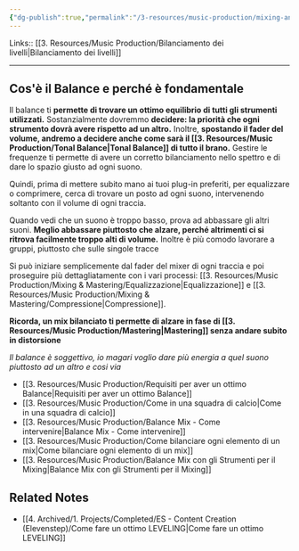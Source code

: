 ```yaml
---
{"dg-publish":true,"permalink":"/3-resources/music-production/mixing-and-mastering/balance-mix/"}
---
```


Links:: [[3. Resources/Music Production/Bilanciamento dei livelli\|Bilanciamento dei livelli]]

---
## Cos'è il Balance e perché è fondamentale

Il balance ti **permette di trovare un ottimo equilibrio di tutti gli strumenti utilizzati.**
Sostanzialmente dovremmo **decidere: la priorità che ogni strumento dovrà avere rispetto ad un altro.** Inoltre, **spostando il fader del volume, andremo a decidere anche come sarà il [[3. Resources/Music Production/Tonal Balance\|Tonal Balance]] di tutto il brano.** Gestire le frequenze ti permette di avere un corretto bilanciamento nello spettro e di dare lo spazio giusto ad ogni suono.

Quindi, prima di mettere subito mano ai tuoi plug-in preferiti, per equalizzare o comprimere, cerca di trovare un posto ad ogni suono, intervenendo soltanto con il volume di ogni traccia. 

Quando vedi che un suono è troppo basso, prova ad abbassare gli altri suoni. **Meglio abbassare piuttosto che alzare, perché altrimenti ci si ritrova facilmente troppo alti di volume.** Inoltre è più comodo lavorare a gruppi, piuttosto che sulle singole tracce

Si può iniziare semplicemente dal fader del mixer di ogni traccia e poi proseguire più dettagliatamente con i vari processi: [[3. Resources/Music Production/Mixing & Mastering/Equalizzazione\|Equalizzazione]] e  [[3. Resources/Music Production/Mixing & Mastering/Compressione\|Compressione]].

**Ricorda, un mix bilanciato ti permette di alzare in fase di [[3. Resources/Music Production/Mastering\|Mastering]] senza andare subito in distorsione**

_Il balance è soggettivo, io magari voglio dare più energia a quel suono piuttosto ad un altro e cosi via_

- [[3. Resources/Music Production/Requisiti per aver un ottimo Balance\|Requisiti per aver un ottimo Balance]]
- [[3. Resources/Music Production/Come in una squadra di calcio\|Come in una squadra di calcio]]
- [[3. Resources/Music Production/Balance Mix - Come intervenire\|Balance Mix - Come intervenire]]
- [[3. Resources/Music Production/Come bilanciare ogni elemento di un mix\|Come bilanciare ogni elemento di un mix]]
- [[3. Resources/Music Production/Balance Mix con gli Strumenti per il Mixing\|Balance Mix con gli Strumenti per il Mixing]]



## Related Notes

- [[4. Archived/1. Projects/Completed/ES - Content Creation (Elevenstep)/Come fare un ottimo LEVELING\|Come fare un ottimo LEVELING]]